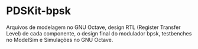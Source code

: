 # PDSKit-bpsk
Arquivos de modelagem no GNU Octave,  design RTL (Register Transfer Level) de cada componente, o design final do modulador bpsk, testbenches no ModelSim e Simulações no GNU Octave.
